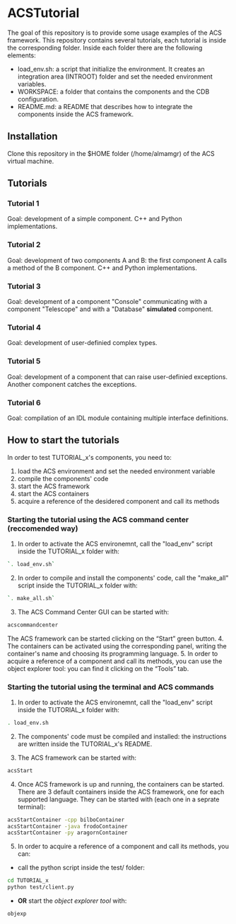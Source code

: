 # ACSTutorial

The goal of this repository is to provide some usage examples of the ACS framework. This repository contains several tutorials, each tutorial is inside the corresponding folder. Inside each folder there are the following elements:

* load_env.sh: a script that initialize the environment. It creates an integration area (INTROOT) folder and set the needed environment variables.
* WORKSPACE: a folder that contains the components and the CDB configuration.
* README.md: a README that describes how to integrate the components inside the ACS framework.

## Installation
Clone this repository in the $HOME folder (/home/almamgr) of the ACS virtual machine.

## Tutorials 

### Tutorial 1
Goal: development of a simple component. C++ and Python implementations.

### Tutorial 2
Goal: development of two components A and B: the first component A calls a method of the B component. C++ and Python implementations.

### Tutorial 3
Goal: development of a component "Console" communicating with a component "Telescope" and with a "Database" **simulated** component.

### Tutorial 4
Goal: development of user-definied complex types. 

### Tutorial 5
Goal: development of a component that can raise user-definied exceptions. Another component catches the exceptions.

### Tutorial 6
Goal: compilation of an IDL module containing multiple interface definitions.


## How to start the tutorials
In order to test TUTORIAL_x's components, you need to:
1. load the ACS environment and set the needed environment variable
2. compile the components' code
3. start the ACS framework    
4. start the ACS containers
5. acquire a reference of the desidered component and call its methods

### Starting the tutorial using the ACS command center (reccomended way)
1. In order to activate the ACS environemnt, call the "load_env" script inside the TUTORIAL_x folder with:
```bash
`. load_env.sh`
```
2. In order to compile and install the components' code, call the "make_all" script inside the TUTORIAL_x folder with:
```bash
`. make_all.sh`
```
3. The ACS Command Center GUI can be started with:
```bash
acscommandcenter
```
The ACS framework can be started clicking on the “Start” green button. 
4. The containers can be activated using the corresponding panel, writing the container's name and choosing its programming language. 
5. In order to acquire a reference of a component and call its methods, you can use the object explorer tool: you can find it clicking on the “Tools” tab.


### Starting the tutorial using the terminal and ACS commands
1. In order to activate the ACS environemnt, call the "load_env" script inside the TUTORIAL_x folder with:
```bash
. load_env.sh
```
2. The components' code must be compiled and installed: the instructions are written inside the TUTORIAL_x's README. 

3. The ACS framework can be started with:
```bash
acsStart
```
4. Once ACS framework is up and running, the containers can be started. There are 3 default containers inside the ACS framework, one for each supported language. They can be started with (each one in a seprate terminal):
```bash
acsStartContainer -cpp bilboContainer
acsStartContainer -java frodoContainer
acsStartContainer -py aragornContainer
```
 5. In order to acquire a reference of a component and call its methods, you can:
 * call the python script inside the test/ folder:
 ```bash
 cd TUTORIAL_x
 python test/client.py
 ```
 * **OR** start the *object explorer tool* with:
 ```bash
 objexp
 ```


